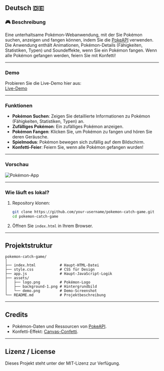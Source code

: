 ## **Deutsch 🇩🇪**

### 🎮 Beschreibung
Eine unterhaltsame Pokémon-Webanwendung, mit der Sie Pokémon suchen, anzeigen und fangen können, indem Sie die [PokeAPI](https://pokeapi.co/) verwenden. Die Anwendung enthält Animationen, Pokémon-Details (Fähigkeiten, Statistiken, Typen) und Soundeffekte, wenn Sie ein Pokémon fangen. Wenn alle Pokémon gefangen werden, feiern Sie mit Konfetti!

---

### **Demo**
Probieren Sie die Live-Demo hier aus:  
[Live-Demo](https://your-demo-url.com)

---

### **Funktionen**
- **Pokémon Suchen**: Zeigen Sie detaillierte Informationen zu Pokémon (Fähigkeiten, Statistiken, Typen) an.  
- **Zufälliges Pokémon**: Ein zufälliges Pokémon anzeigen.  
- **Pokémon Fangen**: Klicken Sie, um Pokémon zu fangen und hören Sie deren Geräusche.  
- **Spielmodus**: Pokémon bewegen sich zufällig auf dem Bildschirm.  
- **Konfetti-Feier**: Feiern Sie, wenn alle Pokémon gefangen wurden!

---

### **Vorschau**

![Pokémon-App](https://your-image-link.com/demo.png)

---

### **Wie läuft es lokal?**
1. Repository klonen:
   ```bash
   git clone https://github.com/your-username/pokemon-catch-game.git
   cd pokemon-catch-game
   ```
2. Öffnen Sie `index.html` in Ihrem Browser.

---

## **Projektstruktur**

```
pokemon-catch-game/
│
├── index.html           # Haupt-HTML-Datei
├── style.css            # CSS für Design
├── app.js               # Haupt-JavaScript-Logik
├── assets/
│   ├── logo.png         # Pokémon-Logo
│   ├── background-1.png # Hintergrundbild
│   └── demo.png         # Demo-Screenshot
└── README.md            # Projektbeschreibung
```

---

## **Credits**

- Pokémon-Daten und Ressourcen von [PokeAPI](https://pokeapi.co/).
- Konfetti-Effekt: [Canvas-Confetti](https://cdn.jsdelivr.net/npm/canvas-confetti).

---

## **Lizenz / License**

Dieses Projekt steht unter der MIT-Lizenz zur Verfügung.
```